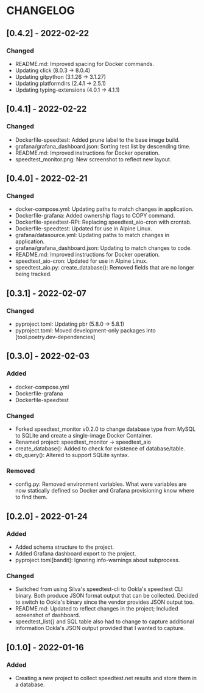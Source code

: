 # CHANGELOG

## [0.4.2] - 2022-02-22
### Changed
- README.md: Improved spacing for Docker commands.
- Updating click (8.0.3 -> 8.0.4)
- Updating gitpython (3.1.26 -> 3.1.27)
- Updating platformdirs (2.4.1 -> 2.5.1)
- Updating typing-extensions (4.0.1 -> 4.1.1)

## [0.4.1] - 2022-02-22
### Changed
- Dockerfile-speedtest: Added prune label to the base image build.
- grafana/grafana_dashboard.json: Sorting test list by descending time.
- README.md: Improved instructions for Docker operation.
- speedtest_monitor.png: New screenshot to reflect new layout.

## [0.4.0] - 2022-02-21
### Changed
- docker-compose.yml: Updating paths to match changes in application.
- Dockerfile-grafana: Added ownership flags to COPY command.
- Dockerfile-speedtest-RPi: Replacing speedtest_aio-cron with crontab.
- Dockerfile-speedtest: Updated for use in Alpine Linux.
- grafana/datasource.yml: Updating paths to match changes in application.
- grafana/grafana_dashboard.json: Updating to match changes to code.
- README.md: Improved instructions for Docker operation.
- speedtest_aio-cron: Updated for use in Alpine Linux.
- speedtest_aio.py: create_database(): Removed fields that are no longer being tracked.

## [0.3.1] - 2022-02-07
### Changed
- pyproject.toml: Updating pbr (5.8.0 -> 5.8.1)
- pyproject.toml: Moved development-only packages into [tool.poetry.dev-dependencies]

## [0.3.0] - 2022-02-03
### Added
- docker-compose.yml
- Dockerfile-grafana
- Dockerfile-speedtest
### Changed
- Forked speedtest_monitor v0.2.0 to change database type from MySQL to SQLite
  and create a single-image Docker Container.
- Renamed project: speedtest_monitor -> speedtest_aio
- create_database(): Added to check for existence of database/table.
- db_query(): Altered to support SQLite syntax.
### Removed
- config.py: Removed environment variables.  What were variables are now
  statically defined so Docker and Grafana provisioning know where to find them.

## [0.2.0] - 2022-01-24
### Added
- Added schema structure to the project.
- Added Grafana dashboard export to the project.
- pyproject.toml[bandit]: Ignoring info-warnings about subprocess.
### Changed
- Switched from using Silva's speedtest-cli to Ookla's speedtest CLI binary.
  Both produce JSON format output that can be collected.  Decided to switch to
  Ookla's binary since the vendor provides JSON output too.
- README.md: Updated to reflect changes in the project; Included screenshot of
  dashboard.
- speedtest_list{} and SQL table also had to change to capture additional
  information Ookla's JSON output provided that I wanted to capture.

## [0.1.0] - 2022-01-16
### Added
- Creating a new project to collect speedtest.net results and store them in a
  database.
